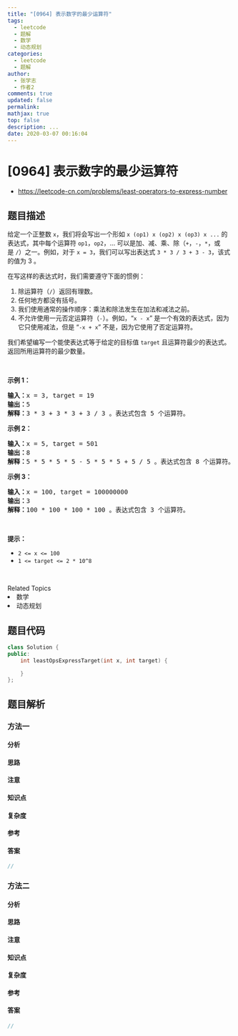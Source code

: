 ```yaml
---
title: "[0964] 表示数字的最少运算符"
tags:
  - leetcode
  - 题解
  - 数学
  - 动态规划
categories:
  - leetcode
  - 题解
author:
  - 张学志
  - 作者2
comments: true
updated: false
permalink:
mathjax: true
top: false
description: ...
date: 2020-03-07 00:16:04
---
```



# [0964] 表示数字的最少运算符
* https://leetcode-cn.com/problems/least-operators-to-express-number


## 题目描述

<p>给定一个正整数 <code>x</code>，我们将会写出一个形如&nbsp;<code>x (op1) x (op2) x (op3) x ...</code>&nbsp;的表达式，其中每个运算符&nbsp;<code>op1</code>，<code>op2</code>，&hellip; 可以是加、减、乘、除（<code>+</code>，<code>-</code>，<code>*</code>，或是&nbsp;<code>/</code>）之一。例如，对于&nbsp;<code>x = 3</code>，我们可以写出表达式&nbsp;<code>3 * 3 / 3 + 3 - 3</code>，该式的值为 3 。</p>

<p>在写这样的表达式时，我们需要遵守下面的惯例：</p>

<ol>
	<li>除运算符（<code>/</code>）返回有理数。</li>
	<li>任何地方都没有括号。</li>
	<li>我们使用通常的操作顺序：乘法和除法发生在加法和减法之前。</li>
	<li>不允许使用一元否定运算符（<code>-</code>）。例如，&ldquo;<code>x - x</code>&rdquo; 是一个有效的表达式，因为它只使用减法，但是 &ldquo;<code>-x + x</code>&rdquo; 不是，因为它使用了否定运算符。&nbsp;</li>
</ol>

<p>我们希望编写一个能使表达式等于给定的目标值 <code>target</code> 且运算符最少的表达式。返回所用运算符的最少数量。</p>

<p>&nbsp;</p>

<p><strong>示例 1：</strong></p>

<pre><strong>输入：</strong>x = 3, target = 19
<strong>输出：</strong>5
<strong>解释：</strong>3 * 3 + 3 * 3 + 3 / 3 。表达式包含 5 个运算符。
</pre>

<p><strong>示例 2：</strong></p>

<pre><strong>输入：</strong>x = 5, target = 501
<strong>输出：</strong>8
<strong>解释：</strong>5 * 5 * 5 * 5 - 5 * 5 * 5 + 5 / 5 。表达式包含 8 个运算符。
</pre>

<p><strong>示例 3：</strong></p>

<pre><strong>输入：</strong>x = 100, target = 100000000
<strong>输出：</strong>3
<strong>解释：</strong>100 * 100 * 100 * 100 。表达式包含 3 个运算符。</pre>

<p>&nbsp;</p>

<p><strong>提示：</strong></p>

<ul>
	<li><code>2 &lt;= x &lt;= 100</code></li>
	<li><code>1 &lt;= target &lt;= 2 * 10^8</code></li>
</ul>

<p>&nbsp;</p>
<div><div>Related Topics</div><div><li>数学</li><li>动态规划</li></div></div>


## 题目代码

```cpp
class Solution {
public:
    int leastOpsExpressTarget(int x, int target) {

    }
};
```


## 题目解析


### 方法一

#### 分析

#### 思路

#### 注意

#### 知识点

#### 复杂度

#### 参考

#### 答案

```cpp
//
```


### 方法二

#### 分析

#### 思路

#### 注意

#### 知识点

#### 复杂度

#### 参考

#### 答案

```cpp
//
```


